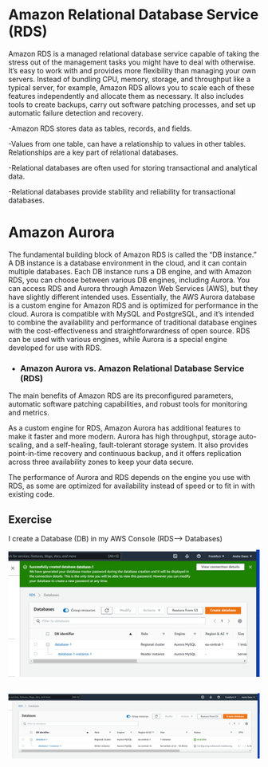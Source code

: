 # Amazon Relational Database Service (RDS)

Amazon RDS is a managed relational database service capable of taking the stress out of the management tasks you might have to deal with otherwise. It’s easy to work with and provides more flexibility than managing your own servers. Instead of bundling CPU, memory, storage, and throughput like a typical server, for example, Amazon RDS allows you to scale each of these features independently and allocate them as necessary. It also includes tools to create backups, carry out software patching processes, and set up automatic failure detection and recovery.

-Amazon RDS stores data as tables, records, and fields.

-Values from one table, can have a relationship to values in other tables. Relationships are a key part of relational databases.

-Relational databases are often used for storing transactional and analytical data.

-Relational databases provide stability and reliability for transactional databases.

# Amazon Aurora

The fundamental building block of Amazon RDS is called the “DB instance.” A DB instance is a database environment in the cloud, and it can contain multiple databases. Each DB instance runs a DB engine, and with Amazon RDS, you can choose between various DB engines, including Aurora.
You can access RDS and Aurora through Amazon Web Services (AWS), but they have slightly different intended uses. Essentially, the AWS Aurora database is a custom engine for Amazon RDS and is optimized for performance in the cloud.
Aurora is compatible with MySQL and PostgreSQL, and it’s intended to combine the availability and performance of traditional database engines with the cost-effectiveness and straightforwardness of open source. RDS can be used with various engines, while Aurora is a special engine developed for use with RDS.

- ### Amazon Aurora vs. Amazon Relational Database Service (RDS)

The main benefits of Amazon RDS are its preconfigured parameters, automatic software patching capabilities, and robust tools for monitoring and metrics.

As a custom engine for RDS, Amazon Aurora has additional features to make it faster and more modern. Aurora has high throughput, storage auto-scaling, and a self-healing, fault-tolerant storage system. It also provides point-in-time recovery and continuous backup, and it offers replication across three availability zones to keep your data secure.

The performance of Aurora and RDS depends on the engine you use with RDS, as some are optimized for availability instead of speed or to fit in with existing code.

## Exercise

I create a Database (DB) in my AWS Console (RDS--> Databases)

![Database1](../00_includes/AWS-13%20Files%2CApp%20Services%2CCDN%2CDNS%2CDatabase/Database1.PNG)

![Database2](../00_includes/AWS-13%20Files%2CApp%20Services%2CCDN%2CDNS%2CDatabase/Database2.PNG)
---